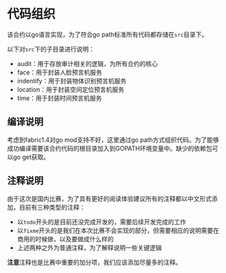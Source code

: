 # 代码组织

该合约以go语言实现，为了符合go path标准所有代码都存储在`src`目录下。

以下对`src`下的子目录进行说明：

- audit：用于存放审计相关的逻辑，为所有合约的核心
- face：用于封装人脸预言机服务
- indentify：用于封装物体识别预言机服务
- location：用于封装空间定位预言机服务
- time：用于封装时间预言机服务

## 编译说明

考虑到fabric1.4对go mod支持不好，这里通过go path方式组织代码。为了能够成功编译需要该合约代码的根目录加入到GOPATH环境变量中。缺少的依赖包可以go get获取。
## 注释说明

由于这次是国内比赛，为了具有更好的阅读体验建议所有的注释都以中文形式添加，目前有三种类型的注释：

- 以`todo`开头的是目前还没完成开发的，需要后续开发完成的工作
- 以`fixme`开头的是我们在本次比赛不会实现的部分，但需要相应的说明需要在商用的时候做，以及要做成什么样的
- 上述两种之外为普通注释，为了解释说明一些关键逻辑

**注意**注释也是比赛中重要的加分项，我们应该添加尽量多的注释。